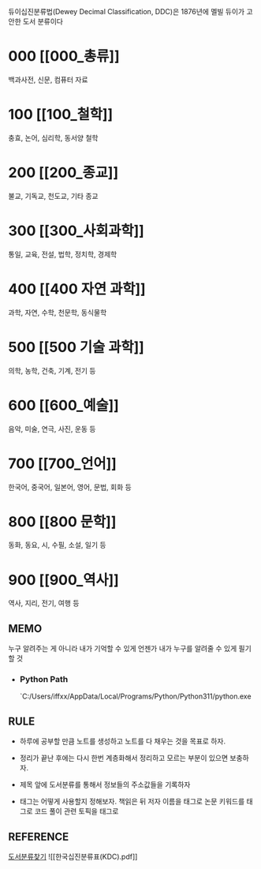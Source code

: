 듀이십진분류법(Dewey Decimal Classification, DDC)은 1876년에 멜빌 듀이가 고안한 도서 분류이다
# 000 [[000_총류]]
백과사전, 신문, 컴퓨터 자료

# 100 [[100_철학]]
충효, 논어, 심리학, 동서양 철학

# 200 [[200_종교]]
불교, 기독교, 천도교, 기타 종교

# 300 [[300_사회과학]]
통일, 교육, 전설, 법학, 정치학, 경제학

# 400 [[400 자연 과학]]
과학, 자연, 수학, 천문학, 동식물학

# 500 [[500 기술 과학]]
의학, 농학, 건축, 기계, 전기 등

# 600 [[600_예술]]
음악, 미술, 연극, 사진, 운동 등

# 700 [[700_언어]]
한국어, 중국어, 일본어, 영어, 문법, 회화 등

# 800 [[800 문학]]
동화, 동요, 시, 수필, 소설, 일기 등

# 900 [[900_역사]]
역사, 지리, 전기, 여행 등

## MEMO
누구 알려주는 게 아니라 내가 기억할 수 있게
언젠가 내가 누구를 알려줄 수 있게 필기할 것
- ### Python Path
	`C:/Users/iffxx/AppData/Local/Programs/Python/Python311/python.exe
## RULE
- 하루에 공부할 만큼 노트를 생성하고 노트를 다 채우는 것을 목표로 하자.

- 정리가 끝난 후에는 다시 한번 계층화해서 정리하고 모르는 부분이 있으면 보충하자.

- 제목 앞에 도서분류를 통해서 정보들의 주소값들을 기록하자

- 태그는 어떻게 사용할지 정해보자.
	책읽은 뒤 저자 이름을 태그로
	논문 키워드를 태그로
	 코드 풀이 관련 토픽을 태그로
## REFERENCE
[도서분류찾기](https://www.nl.go.kr/)
![[한국십진분류표(KDC).pdf]]
